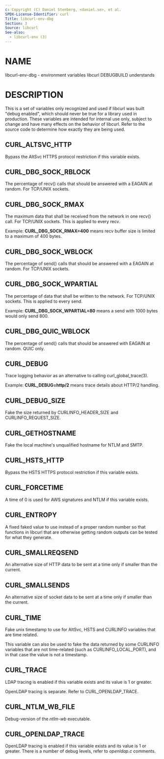 ```yaml
---
c: Copyright (C) Daniel Stenberg, <daniel.se>, et al.
SPDX-License-Identifier: curl
Title: libcurl-env-dbg
Section: 3
Source: libcurl
See-also:
  - libcurl-env (3)
---
```


# NAME

libcurl-env-dbg - environment variables libcurl DEBUGBUILD understands

# DESCRIPTION

This is a set of variables only recognized and used if libcurl was built
"debug enabled", which should never be true for a library used in production.
These variables are intended for internal use only, subject to change and have
many effects on the behavior of libcurl. Refer to the source code to determine
how exactly they are being used.

## CURL_ALTSVC_HTTP

Bypass the AltSvc HTTPS protocol restriction if this variable exists.

## CURL_DBG_SOCK_RBLOCK

The percentage of recv() calls that should be answered with a EAGAIN at random.
For TCP/UNIX sockets.

## CURL_DBG_SOCK_RMAX

The maximum data that shall be received from the network in one recv() call.
For TCP/UNIX sockets. This is applied to every recv.

Example: **CURL_DBG_SOCK_RMAX=400** means recv buffer size is limited to a
maximum of 400 bytes.

## CURL_DBG_SOCK_WBLOCK

The percentage of send() calls that should be answered with a EAGAIN at random.
For TCP/UNIX sockets.

## CURL_DBG_SOCK_WPARTIAL

The percentage of data that shall be written to the network. For TCP/UNIX
sockets. This is applied to every send.

Example: **CURL_DBG_SOCK_WPARTIAL=80** means a send with 1000 bytes would
only send 800.

## CURL_DBG_QUIC_WBLOCK

The percentage of send() calls that should be answered with EAGAIN at random.
QUIC only.

## CURL_DEBUG

Trace logging behavior as an alternative to calling curl_global_trace(3).

Example: **CURL_DEBUG=http/2** means trace details about HTTP/2 handling.

## CURL_DEBUG_SIZE

Fake the size returned by CURLINFO_HEADER_SIZE and CURLINFO_REQUEST_SIZE.

## CURL_GETHOSTNAME

Fake the local machine's unqualified hostname for NTLM and SMTP.

## CURL_HSTS_HTTP

Bypass the HSTS HTTPS protocol restriction if this variable exists.

## CURL_FORCETIME

A time of 0 is used for AWS signatures and NTLM if this variable exists.

## CURL_ENTROPY

A fixed faked value to use instead of a proper random number so that functions
in libcurl that are otherwise getting random outputs can be tested for what
they generate.

## CURL_SMALLREQSEND

An alternative size of HTTP data to be sent at a time only if smaller than the
current.

## CURL_SMALLSENDS

An alternative size of socket data to be sent at a time only if smaller than
the current.

## CURL_TIME

Fake unix timestamp to use for AltSvc, HSTS and CURLINFO variables that are
time related.

This variable can also be used to fake the data returned by some CURLINFO
variables that are not time-related (such as CURLINFO_LOCAL_PORT), and in that
case the value is not a timestamp.

## CURL_TRACE

LDAP tracing is enabled if this variable exists and its value is 1 or greater.

OpenLDAP tracing is separate. Refer to CURL_OPENLDAP_TRACE.

## CURL_NTLM_WB_FILE

Debug-version of the *ntlm-wb* executable.

## CURL_OPENLDAP_TRACE

OpenLDAP tracing is enabled if this variable exists and its value is 1 or
greater. There is a number of debug levels, refer to *openldap.c* comments.
